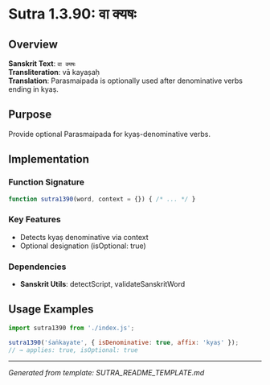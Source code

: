 # Sutra 1.3.90: वा क्यषः

## Overview

**Sanskrit Text**: `वा क्यषः`  
**Transliteration**: vā kayaṣaḥ  
**Translation**: Parasmaipada is optionally used after denominative verbs ending in kyaṣ.

## Purpose

Provide optional Parasmaipada for kyaṣ-denominative verbs.

## Implementation

### Function Signature
```javascript
function sutra1390(word, context = {}) { /* ... */ }
```

### Key Features
- Detects kyaṣ denominative via context
- Optional designation (isOptional: true)

### Dependencies
- **Sanskrit Utils**: detectScript, validateSanskritWord

## Usage Examples

```javascript
import sutra1390 from './index.js';

sutra1390('śaṅkayate', { isDenominative: true, affix: 'kyaṣ' });
// → applies: true, isOptional: true
```

---

*Generated from template: SUTRA_README_TEMPLATE.md*
